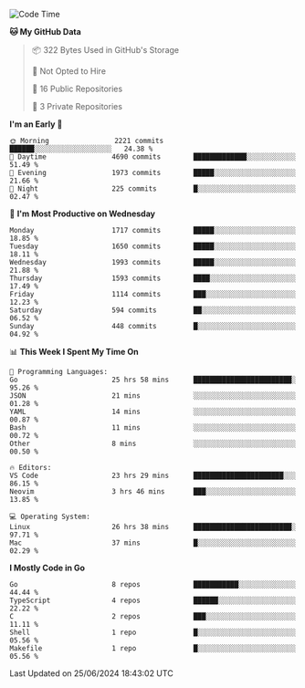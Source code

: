 <!--START_SECTION:waka-->
![Code Time](http://img.shields.io/badge/Code%20Time-730%20hrs%2024%20mins-blue)

**🐱 My GitHub Data** 

> 📦 322 Bytes Used in GitHub's Storage 
 > 
> 🚫 Not Opted to Hire
 > 
> 📜 16 Public Repositories 
 > 
> 🔑 3 Private Repositories 
 > 
**I'm an Early 🐤** 

```text
🌞 Morning                2221 commits        ██████░░░░░░░░░░░░░░░░░░░   24.38 % 
🌆 Daytime                4690 commits        █████████████░░░░░░░░░░░░   51.49 % 
🌃 Evening                1973 commits        █████░░░░░░░░░░░░░░░░░░░░   21.66 % 
🌙 Night                  225 commits         █░░░░░░░░░░░░░░░░░░░░░░░░   02.47 % 
```
📅 **I'm Most Productive on Wednesday** 

```text
Monday                   1717 commits        █████░░░░░░░░░░░░░░░░░░░░   18.85 % 
Tuesday                  1650 commits        █████░░░░░░░░░░░░░░░░░░░░   18.11 % 
Wednesday                1993 commits        █████░░░░░░░░░░░░░░░░░░░░   21.88 % 
Thursday                 1593 commits        ████░░░░░░░░░░░░░░░░░░░░░   17.49 % 
Friday                   1114 commits        ███░░░░░░░░░░░░░░░░░░░░░░   12.23 % 
Saturday                 594 commits         ██░░░░░░░░░░░░░░░░░░░░░░░   06.52 % 
Sunday                   448 commits         █░░░░░░░░░░░░░░░░░░░░░░░░   04.92 % 
```


📊 **This Week I Spent My Time On** 

```text
💬 Programming Languages: 
Go                       25 hrs 58 mins      ████████████████████████░   95.26 % 
JSON                     21 mins             ░░░░░░░░░░░░░░░░░░░░░░░░░   01.28 % 
YAML                     14 mins             ░░░░░░░░░░░░░░░░░░░░░░░░░   00.87 % 
Bash                     11 mins             ░░░░░░░░░░░░░░░░░░░░░░░░░   00.72 % 
Other                    8 mins              ░░░░░░░░░░░░░░░░░░░░░░░░░   00.50 % 

🔥 Editors: 
VS Code                  23 hrs 29 mins      ██████████████████████░░░   86.15 % 
Neovim                   3 hrs 46 mins       ███░░░░░░░░░░░░░░░░░░░░░░   13.85 % 

💻 Operating System: 
Linux                    26 hrs 38 mins      ████████████████████████░   97.71 % 
Mac                      37 mins             █░░░░░░░░░░░░░░░░░░░░░░░░   02.29 % 
```

**I Mostly Code in Go** 

```text
Go                       8 repos             ███████████░░░░░░░░░░░░░░   44.44 % 
TypeScript               4 repos             ██████░░░░░░░░░░░░░░░░░░░   22.22 % 
C                        2 repos             ███░░░░░░░░░░░░░░░░░░░░░░   11.11 % 
Shell                    1 repo              █░░░░░░░░░░░░░░░░░░░░░░░░   05.56 % 
Makefile                 1 repo              █░░░░░░░░░░░░░░░░░░░░░░░░   05.56 % 
```




 Last Updated on 25/06/2024 18:43:02 UTC
<!--END_SECTION:waka-->
